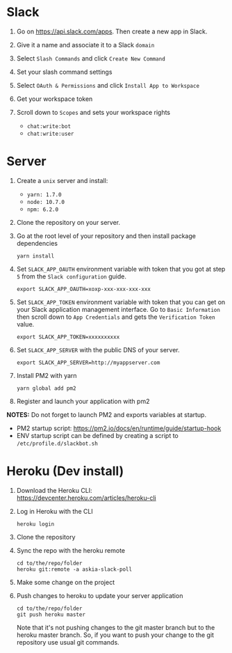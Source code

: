 # Slack

1. Go on https://api.slack.com/apps. Then create a new app in Slack.

2. Give it a name and associate it to a Slack `domain`

3. Select `Slash Commands` and click `Create New Command`

4. Set your slash command settings

5. Select `OAuth & Permissions` and click `Install App to Workspace`

6. Get your workspace token

7. Scroll down to `Scopes` and sets your workspace rights

   - `chat:write:bot`
   - `chat:write:user`

# Server

1. Create a `unix` server and install:

   - `yarn: 1.7.0`
   - `node: 10.7.0`
   - `npm: 6.2.0`

2. Clone the repository on your server.

3. Go at the root level of your repository and then install
   package dependencies

   ```
   yarn install
   ```

4. Set `SLACK_APP_OAUTH` environment variable with token that you got at
   step `5` from the `Slack configuration` guide.

   ```
   export SLACK_APP_OAUTH=xoxp-xxx-xxx-xxx-xxx
   ```

5. Set `SLACK_APP_TOKEN` environment variable with token that you can get
   on your Slack application management interface. Go to `Basic Information`
   then scroll down to `App Credentials` and gets the `Verification Token`
   value.

   ```
   export SLACK_APP_TOKEN=xxxxxxxxxx
   ```

6. Set `SLACK_APP_SERVER` with the public DNS of your server.

   ```
   export SLACK_APP_SERVER=http://myappserver.com
   ```

7. Install PM2 with yarn

   ```
   yarn global add pm2
   ```

8. Register and launch your application with pm2


**NOTES:** Do not forget to launch PM2 and exports variables at startup.

- PM2 startup script: https://pm2.io/docs/en/runtime/guide/startup-hook
- ENV startup script can be defined by creating a script to `/etc/profile.d/slackbot.sh`

# Heroku (Dev install)

1. Download the Heroku CLI: https://devcenter.heroku.com/articles/heroku-cli

2. Log in Heroku with the CLI

   ```
   heroku login
   ```

3. Clone the repository

4. Sync the repo with the heroku remote

   ```
   cd to/the/repo/folder   
   heroku git:remote -a askia-slack-poll
   ```

5. Make some change on the project

6. Push changes to heroku to update your server application

   ```
   cd to/the/repo/folder   
   git push heroku master
   ```

   Note that it's not pushing changes to the git master branch but to the
   heroku master branch. So, if you want to push your change to the git
   repository use usual git commands.
